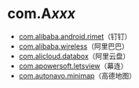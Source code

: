 # com.A*xxx*

- [com.alibaba.android.rimet](./com.alibaba.android.rimet/readme.md)（钉钉）
- [com.alibaba.wireless](./com.alibaba.wireless/readme.md)（阿里巴巴）
- [com.alicloud.databox](./com.alicloud.databox/readme.md)（阿里云盘）
- [com.apowersoft.letsview](./com.apowersoft.letsview/readme.md)（幕连）
- [com.autonavo.minimap](./com.autonavi.minimap/readme.md)（高德地图）